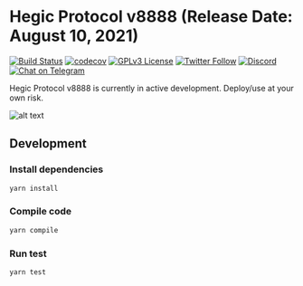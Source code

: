 # Hegic Protocol v8888 (Release Date: August 10, 2021)

[![Build
Status](https://github.com/hegic/contracts/actions/workflows/ci.yaml/badge.svg)](https://github.com/hegic/contracts/actions/workflows/ci.yaml)
[![codecov](https://codecov.io/gh/hegic/contracts/branch/development/graph/badge.svg?token=TPK7IUJP2N)](https://codecov.io/gh/hegic/contracts)
[![GPLv3
License](https://img.shields.io/badge/License-GPL%20v3-blue.svg)](https://opensource.org/licenses/)
[![Twitter
Follow](https://img.shields.io/twitter/follow/HegicOptions.svg?label=HegicOptions&style=social)](https://twitter.com/HegicOptions)
[![Discord](https://img.shields.io/discord/679629806043660298.svg?label=&logo=discord&logoColor=ffffff&color=7389D8&labelColor=6A7EC2)](https://discordapp.com/invite/znjdj8q)
[![Chat on
Telegram](https://img.shields.io/badge/Chat%20on-Telegram-blue.svg)](https://t.me/HegicOptions)

Hegic Protocol v8888 is currently in active development. Deploy/use at your own risk.

![alt text](https://github.com/hegic/Hegic-protocol-v8888/blob/main/docs/Hegic%20Protocol%20v8888%20Contracts.png?raw=true)

## Development

### Install dependencies

```bash
yarn install
```

### Compile code

```bash
yarn compile
```

### Run test

```bash
yarn test
```
